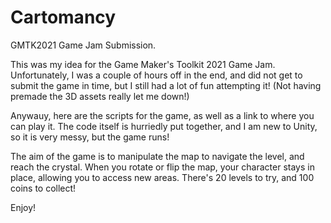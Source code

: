 # Cartomancy
GMTK2021 Game Jam Submission.

This was my idea for the Game Maker's Toolkit 2021 Game Jam. Unfortunately, I was a couple of hours off in the end, and did not get to submit the game in time, but I still had a lot of fun attempting it! (Not having premade the 3D assets really let me down!)

Anywauy, here are the scripts for the game, as well as a link to where you can play it. The code itself is hurriedly put together, and I am new to Unity, so it is very messy, but the game runs!

The aim of the game is to manipulate the map to navigate the level, and reach the crystal. When you rotate or flip the map, your character stays in place, allowing you to access new areas. There's 20 levels to try, and 100 coins to collect! 

Enjoy!

